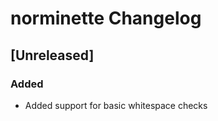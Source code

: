<!-- Keep a Changelog guide -> https://keepachangelog.com -->

# norminette Changelog

## [Unreleased]
### Added
- Added support for basic whitespace checks
